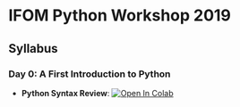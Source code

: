 # IFOM Python Workshop 2019

## Syllabus
### Day 0: A First Introduction to Python
  - **Python Syntax Review**: [![Open In Colab](https://colab.research.google.com/assets/colab-badge.svg)](https://colab.research.google.com/github/nickdelgrosso/IFOM-Python-Workshop2019blob/master/Day0/Python%20Syntax1.ipynb)
